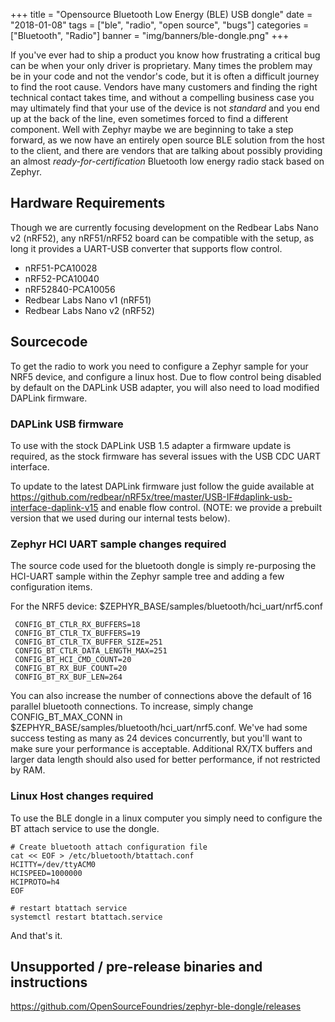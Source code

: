 +++
title = "Opensource Bluetooth Low Energy (BLE) USB dongle"
date = "2018-01-08"
tags = ["ble", "radio", "open source", "bugs"]
categories = ["Bluetooth", "Radio"]
banner = "img/banners/ble-dongle.png"
+++


If you've ever had to ship a product you know how frustrating a critical bug can be when your only driver is proprietary.  Many times the problem may be in your code and not the vendor's code, but it is often a difficult journey to find the root cause.  Vendors have many customers and finding the right technical contact takes time, and without a compelling business case you may ultimately find that your use of the device is not _standard_ and you end up at the back of the line, even sometimes forced to find a different component.  Well with Zephyr maybe we are beginning to take a step forward, as we now have an entirely open source BLE solution from the host to the client, and there are vendors that are talking about possibly providing an almost _ready-for-certification_ Bluetooth low energy radio stack based on Zephyr.
<!--more-->

## Hardware Requirements

Though we are currently focusing development on the Redbear Labs Nano v2 (nRF52), any nRF51/nRF52 board can be compatible with the setup, as long it provides a UART-USB converter that supports flow control.

* nRF51-PCA10028
* nRF52-PCA10040
* nRF52840-PCA10056
* Redbear Labs Nano v1 (nRF51)
* Redbear Labs Nano v2 (nRF52)

## Sourcecode

To get the radio to work you need to configure a Zephyr sample for your NRF5 device, and configure a linux host.  Due to flow control being disabled by default on the DAPLink USB adapter, you will also need to load modified DAPLink firmware.

### DAPLink USB firmware

To use with the stock DAPLink USB 1.5 adapter a firmware update is required, as the stock firmware has several issues with the USB CDC UART interface.

To update to the latest DAPLink firmware just follow the guide available at https://github.com/redbear/nRF5x/tree/master/USB-IF#daplink-usb-interface-daplink-v15 and enable flow control.  (NOTE: we provide a prebuilt version that we used during our internal tests below).

### Zephyr HCI UART sample changes required

The source code used for the bluetooth dongle is simply re-purposing the HCI-UART sample within the Zephyr sample tree and adding a few configuration items.

For the NRF5 device: $ZEPHYR_BASE/samples/bluetooth/hci_uart/nrf5.conf
```
 CONFIG_BT_CTLR_RX_BUFFERS=18
 CONFIG_BT_CTLR_TX_BUFFERS=19
 CONFIG_BT_CTLR_TX_BUFFER_SIZE=251
 CONFIG_BT_CTLR_DATA_LENGTH_MAX=251
 CONFIG_BT_HCI_CMD_COUNT=20
 CONFIG_BT_RX_BUF_COUNT=20
 CONFIG_BT_RX_BUF_LEN=264
```

You can also increase the number of connections above the default of 16 parallel bluetooth connections.  To increase, simply change CONFIG_BT_MAX_CONN in $ZEPHYR_BASE/samples/bluetooth/hci_uart/nrf5.conf.  We've had some success testing as many as 24 devices concurrently, but you'll want to make sure your performance is acceptable. Additional RX/TX buffers and larger data length should also used for better performance, if not restricted by RAM.

### Linux Host changes required

To use the BLE dongle in a linux computer you simply need to configure the BT attach service to use the dongle.

```
# Create bluetooth attach configuration file
cat << EOF > /etc/bluetooth/btattach.conf
HCITTY=/dev/ttyACM0
HCISPEED=1000000
HCIPROTO=h4
EOF

# restart btattach service
systemctl restart btattach.service
```

And that's it.


## Unsupported / pre-release binaries and instructions

https://github.com/OpenSourceFoundries/zephyr-ble-dongle/releases
